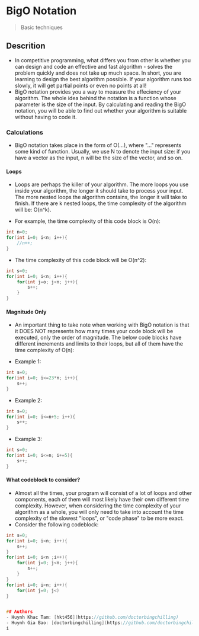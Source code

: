 # BigO Notation
> Basic techniques
## Descrition
- In competitive programming, what differs you from other is whether you can design and code an effective and fast algorithm - solves the problem quickly and does not take up much space. In short, you are learning to design the best algorithm possible. If your algorithm runs too slowly, it will get partial points or even no points at all!
- BigO notation provides you a way to measure the effeciency of your algorithm. The whole idea behind the notation is a function whose parameter is the size of the input. By calculating and reading the BigO notation, you will be able to find out whether your algorithm is suitable without having to code it.

### Calculations
- BigO notation takes place in the form of O(...), where "..." represents some kind of function. Usually, we use N to denote the input size: if you have a vector as the input, n will be the size of the vector, and so on.

#### Loops

- Loops are perhaps the killer of your algorithm. The more loops you use inside your algorithm, the longer it should take to process your input. The more nested loops the algorithm contains, the longer it will take to finish.
If there are k nested loops, the time complexity of the algorithm will be: O(n^k).

- For example, the time complexity of this code block is O(n):
```c++
int n=0;
for(int i=0; i<n; i++){
    //n++;
}
```
- The time complexity of this code block will be O(n^2):
```c++
int s=0;
for(int i=0; i<n; i++){
    for(int j=o; j<n; j++){
        s++;
    }
}
```

#### Magnitude Only
- An important thing to take note when working with BigO notation is that it DOES NOT represents how many times your code block will be executed, only the order of magnitude. The below code blocks have different increments and limits to their loops, but all of them have the time complexity of O(n):

- Example 1:
```c++
int s=0;
for(int i=0; i<=23*n; i++){
    s++;
}
```

- Example 2:
```c++
int s=0;
for(int i=0; i<=n+5; i++){
    s++;
}
```

- Example 3:
```c++
int s=0;
for(int i=0; i<=n; i+=5){
    s++;
}
```
#### What codeblock to consider?
- Almost all the times, your program will consist of a lot of loops and other components, each of them will most likely have their own different time complexity. However, when considering the time complexity of your algorithm as a whole, you will only need to take into account the time complexity of the slowest "loops", or "code phase" to be more exact. 
- Consider the following codeblock:
```c++
int s=0;
for(int i=0; i<n; i++){
    s++;
}
for(int i=0; i<n ;i++){
    for(int j=0; j<n; j++){
        s++;
    }
}
for(int i=0; i<n; i++){
    for(int j=0; j<)
}


## Authors
- Huynh Khac Tam: [hkt456](https://github.com/doctorbingchilling)
- Huynh Gia Bao: [doctorbingchilling](https://github.com/doctorbingchilling)
i